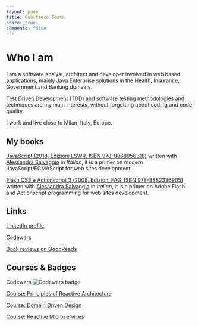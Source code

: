 ```yaml
---
layout: page
title: Gualtiero Testa
share: true
comments: false
---
```


# Who I am

I am a software analyst, architect and developer involved in web based applications, mainly Java Enterprise solutions in the Health, Insurance, Government and Banking domains.

Test Driven Development (TDD) and software testing methodologies and techniques are my main interests, without forgetting about coding and code quality.

I work and live close to Milan, Italy, Europe.

## My books

[JavaScript (2018, Edizioni LSWR, ISBN 978-8868956318)](http://www.edizionilswr.it/libri/javascript/) written with [Alessandra Salvaggio](https://it.linkedin.com/in/alessandrasalvaggio) in *Italian*, it is a primer on modern JavaScript/ECMAScript for web sites development

[Flash CS3 e Actionscript 3 (2008, Edizioni FAG, ISBN 978-8882336905) ](http://www.fag.it/libro_programmare_con_flash_cs3_e_actionscript_3_21798.aspx) written with [Alessandra Salvaggio](https://it.linkedin.com/in/alessandrasalvaggio) in *Italian*, it is a primer on Adobe Flash and Actionscript programming for web sites development.

## Links

[LinkedIn profile](http://www.linkedin.com/in/gualtierotesta)

[Codewars](https://www.codewars.com/users/gualty) 

[Book reviews on GoodReads](https://www.goodreads.com/review/list/26059740-gualtiero?order=d&sort=review&view=reviews)

## Courses & Badges

Codewars ![Codewars badge](https://www.codewars.com/users/gualty/badges/small)

[Course: Principles of Reactive Architecture](https://www.youracclaim.com/badges/573d2d56-56df-4056-9d75-0bd439d7aacf/public_url)

[Course: Domain Driven Design](https://courses.cognitiveclass.ai/certificates/57d81b793964417b93d08f7366e2c6a9)

[Course: Reactive Microservices](https://courses.cognitiveclass.ai/certificates/43b85d6c932048fb88c2b6fa137eaedc)


